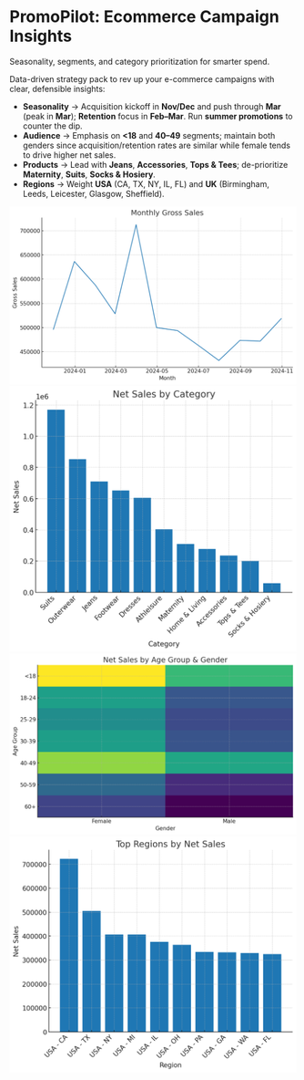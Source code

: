 # PromoPilot: Ecommerce Campaign Insights
Seasonality, segments, and category prioritization for smarter spend.

Data-driven strategy pack to rev up your e-commerce campaigns with clear, defensible insights:
- **Seasonality** → Acquisition kickoff in **Nov/Dec** and push through **Mar** (peak in **Mar**); **Retention** focus in **Feb–Mar**. Run **summer promotions** to counter the dip.
- **Audience** → Emphasis on **<18** and **40–49** segments; maintain both genders since acquisition/retention rates are similar while female tends to drive higher net sales.
- **Products** → Lead with **Jeans**, **Accessories**, **Tops & Tees**; de-prioritize **Maternity**, **Suits**, **Socks & Hosiery**.
- **Regions** → Weight **USA** (CA, TX, NY, IL, FL) and **UK** (Birmingham, Leeds, Leicester, Glasgow, Sheffield).

![Monthly Gross Sales](images/monthly_gross_sales.png)
![Net Sales by Category](images/category_net_sales.png)
![Net Sales by Age x Gender](images/age_gender_matrix.png)
![Top Regions](images/top_regions.png)
